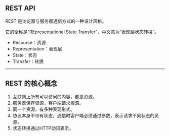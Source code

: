 ## REST API

REST 是浏览器与服务器通信方式的一种设计风格。

它的全称是“REpresentational State Transfer”，中文意为“表现层状态转换”。

- Resource：资源
- Representation：表现层
- State：状态
- Transfer：转换

---

## REST 的核心概念

1. 互联网上所有可以访问的内容，都是资源。
1. 服务器保存资源，客户端请求资源。
1. 同一个资源，有多种表现形式。
1. 协议本身不带有状态，通信时客户端必须通过参数，表示请求不同状态的资源。
1. 状态转换通过HTTP动词表示。
